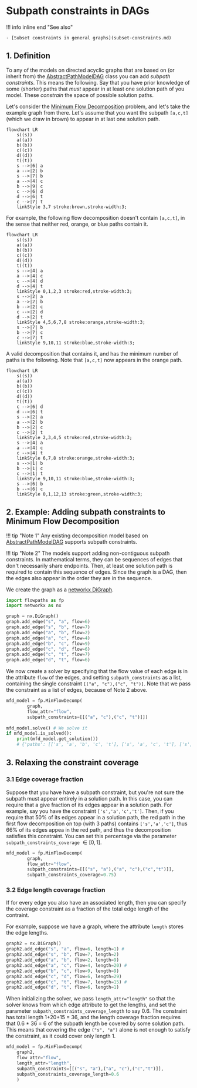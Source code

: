 # Subpath constraints in DAGs

!!! info inline end "See also"

    - [Subset constraints in general graphs](subset-constraints.md)

## 1. Definition

To any of the models on directed acyclic graphs that are based on (or inherit from) the [AbstractPathModelDAG](abstract-path-model.md) class you can add *subpath constraints*. This means the following. Say that you have prior knowledge of some (shorter) paths that *must* appear in at least one solution path of you model. These *constrain* the space of possible solution paths.

Let's consider the [Minimum Flow Decomposition](minimum-flow-decomposition.md) problem, and let's take the example graph from there. Let's assume that you want the subpath `[a,c,t]` (which we draw in brown) to appear in at last one solution path. 

``` mermaid
flowchart LR
    s((s))
    a((a))
    b((b))
    c((c))
    d((d))
    t((t))
    s -->|6| a
    a -->|2| b
    s -->|7| b
    a -->|4| c
    b -->|9| c
    c -->|6| d
    d -->|6| t
    c -->|7| t
    linkStyle 3,7 stroke:brown,stroke-width:3;
```

For example, the following flow decomposition doesn't contain `[a,c,t]`, in the sense that neither red, orange, or blue paths contain it.

``` mermaid
flowchart LR
    s((s))
    a((a))
    b((b))
    c((c))
    d((d))
    t((t))
    s -->|4| a
    a -->|4| c
    c -->|4| d
    d -->|4| t
    linkStyle 0,1,2,3 stroke:red,stroke-width:3;
    s -->|2| a
    a -->|2| b
    b -->|2| c
    c -->|2| d
    d -->|2| t
    linkStyle 4,5,6,7,8 stroke:orange,stroke-width:3;
    s -->|7| b
    b -->|7| c
    c -->|7| t
    linkStyle 9,10,11 stroke:blue,stroke-width:3;
```

A valid decomposition that contains it, and has the minimum number of paths is the following. Note that `[a,c,t]` now appears in the orange path.

``` mermaid
flowchart LR
    s((s))
    a((a))
    b((b))
    c((c))
    d((d))
    t((t))
    c -->|6| d
    d -->|6| t
    s -->|2| a
    a -->|2| b
    b -->|2| c
    c -->|2| t
    linkStyle 2,3,4,5 stroke:red,stroke-width:3;
    s -->|4| a
    a -->|4| c
    c -->|4| t
    linkStyle 6,7,8 stroke:orange,stroke-width:3;
    s -->|1| b
    b -->|1| c
    c -->|1| t
    linkStyle 9,10,11 stroke:blue,stroke-width:3;
    s -->|6| b
    b -->|6| c
    linkStyle 0,1,12,13 stroke:green,stroke-width:3;
```

## 2. Example: Adding subpath constraints to Minimum Flow Decomposition

!!! tip "Note 1"
    Any existing decomposition model based on [AbstractPathModelDAG](abstract-path-model.md) supports subpath constraints.

!!! tip "Note 2" 
    The models support adding non-contiguous subpath constraints. In mathematical terms, they can be sequences of edges that don't necessarily share endpoints. Then, at least one solution path is required to contain this sequence of edges. Since the graph is a DAG, then the edges also appear in the order they are in the sequence.


We create the graph as a [networkx DiGraph](https://networkx.org/documentation/stable/reference/classes/digraph.html).

``` python
import flowpaths as fp
import networkx as nx

graph = nx.DiGraph()
graph.add_edge("s", "a", flow=6)
graph.add_edge("s", "b", flow=7)
graph.add_edge("a", "b", flow=2)
graph.add_edge("a", "c", flow=4)
graph.add_edge("b", "c", flow=9)
graph.add_edge("c", "d", flow=6)
graph.add_edge("c", "t", flow=7)
graph.add_edge("d", "t", flow=6)
```

We now create a solver by specifying that the flow value of each edge is in the attribute `flow` of the edges, and setting `subpath_constraints` as a list, containing the single constraint `[("a", "c"),("c", "t")]`. Note that we pass the constraint as a list of edges, because of Note 2 above.

``` python
mfd_model = fp.MinFlowDecomp(
        graph, 
        flow_attr="flow", 
        subpath_constraints=[[("a", "c"),("c", "t")]])
        
mfd_model.solve() # We solve it
if mfd_model.is_solved():
    print(mfd_model.get_solution())
    # {'paths': [['s', 'a', 'b', 'c', 't'], ['s', 'a', 'c', 't'], ['s', 'b', 'c', 't'], ['s', 'b', 'c', 'd', 't']], 'weights': [2.0, 4.0, 1.0, 6.0]}
```

## 3. Relaxing the constraint coverage

### 3.1 Edge coverage fraction

Suppose that you have have a subpath constraint, but you're not sure the subpath must appear entirely in a solution path. In this case, you can require that a give fraction of its edges appear in a solution path. For example, say you have the constraint `['s','a','c','t']`. Then, if you require that 50% of its edges appear in a solution path, the red path in the first flow decomposition on top (with 3 paths) contains `['s','a','c']`, thus 66% of its edges appea in the red path, and thus the decomposition satisfies this constraint. You can set this percentage via the parameter `subpath_constraints_coverage` $\in [0,1]$.

``` python
mfd_model = fp.MinFlowDecomp(
        graph, 
        flow_attr="flow", 
        subpath_constraints=[[("s", "a"),("a", "c"),("c","t")]], 
        subpath_constraints_coverage=0.75)
```

### 3.2 Edge length coverage fraction

If for every edge you also have an associated length, then you can specify the coverage constraint as a fraction of the total edge length of the contraint.

For example, suppose we have a graph, where the attribute `length` stores the edge lengths.

``` python
graph2 = nx.DiGraph()
graph2.add_edge("s", "a", flow=6, length=1) #
graph2.add_edge("s", "b", flow=7, length=2)
graph2.add_edge("a", "b", flow=2, length=9)
graph2.add_edge("a", "c", flow=4, length=20) #
graph2.add_edge("b", "c", flow=9, length=9)
graph2.add_edge("c", "d", flow=6, length=29)
graph2.add_edge("c", "t", flow=7, length=15) #
graph2.add_edge("d", "t", flow=6, length=1)
```

When initializing the solver, we pass `length_attr="length"` so that the solver knows from which edge attribute to get the lengths, and set the parameter `subpath_constraints_coverage_length` to say 0.6. The constraint has total length 1+20+15 = 36, and the length coverage fraction requires that 0.6 * 36 = 6 of the subpath length be covered by some solution path. This means that covering the edge `("s", "a")` alone is not enough to satisfy the constraint, as it could cover only length 1.

``` python
mfd_model = fp.MinFlowDecomp(
    graph2, 
    flow_attr="flow", 
    length_attr="length", 
    subpath_constraints=[[("s", "a"),("a", "c"),("c","t")]], 
    subpath_constraints_coverage_length=0.6
    )
```